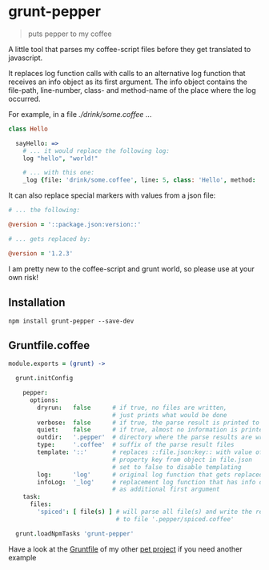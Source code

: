 # grunt-pepper

> puts pepper to my coffee

A little tool that parses my coffee-script files before they get translated to javascript.

It replaces log function calls with calls to an alternative log function that receives an
info object as its first argument. The info object contains the file-path, line-number,
class- and method-name of the place where the log occurred.

For example, in a file *./drink/some.coffee* ...
```coffee
class Hello

  sayHello: =>
    # ... it would replace the following log:
    log "hello", "world!"

    # ... with this one:
    _log {file: 'drink/some.coffee', line: 5, class: 'Hello', method: 'sayHello'}, "hello", "world"

```

It can also replace special markers with values from a json file:

```coffee
# ... the following:

@version = '::package.json:version::'

# ... gets replaced by:

@version = '1.2.3'
```

I am pretty new to the coffee-script and grunt world,
so please use at your own risk!

## Installation

```shell
npm install grunt-pepper --save-dev
```
## Gruntfile.coffee

```coffee
module.exports = (grunt) ->

  grunt.initConfig

    pepper:
      options:
        dryrun:   false      # if true, no files are written,
                             # just prints what would be done
        verbose:  false      # if true, the parse result is printed to stdout
        quiet:    false      # if true, almost no information is printed
        outdir:   '.pepper'  # directory where the parse results are written to
        type:     '.coffee'  # suffix of the parse result files
        template: '::'       # replaces ::file.json:key:: with value of
                             # property key from object in file.json
                             # set to false to disable templating
        log:      'log'      # original log function that gets replaced
        infoLog:  '_log'     # replacement log function that has info object
                             # as additional first argument
    task:
      files:
        'spiced': [ file(s) ] # will parse all file(s) and write the result
                              # to file '.pepper/spiced.coffee'

  grunt.loadNpmTasks 'grunt-pepper'
```

Have a look at the [Gruntfile](https://github.com/monsterkodi/knix/blob/master/Gruntfile.coffee) of my other [pet project](https://github.com/monsterkodi/knix) if you need another example
